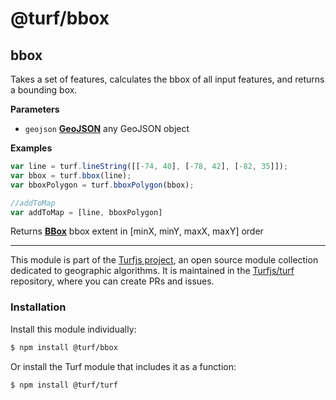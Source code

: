 # @turf/bbox

<!-- Generated by documentation.js. Update this documentation by updating the source code. -->

## bbox

Takes a set of features, calculates the bbox of all input features, and returns a bounding box.

**Parameters**

-   `geojson` **[GeoJSON][1]** any GeoJSON object

**Examples**

```javascript
var line = turf.lineString([[-74, 40], [-78, 42], [-82, 35]]);
var bbox = turf.bbox(line);
var bboxPolygon = turf.bboxPolygon(bbox);

//addToMap
var addToMap = [line, bboxPolygon]
```

Returns **[BBox][2]** bbox extent in [minX, minY, maxX, maxY] order

[1]: https://tools.ietf.org/html/rfc7946#section-3

[2]: https://tools.ietf.org/html/rfc7946#section-5

<!-- This file is automatically generated. Please don't edit it directly:
if you find an error, edit the source file (likely index.js), and re-run
./scripts/generate-readmes in the turf project. -->

---

This module is part of the [Turfjs project](http://turfjs.org/), an open source
module collection dedicated to geographic algorithms. It is maintained in the
[Turfjs/turf](https://github.com/Turfjs/turf) repository, where you can create
PRs and issues.

### Installation

Install this module individually:

```sh
$ npm install @turf/bbox
```

Or install the Turf module that includes it as a function:

```sh
$ npm install @turf/turf
```
